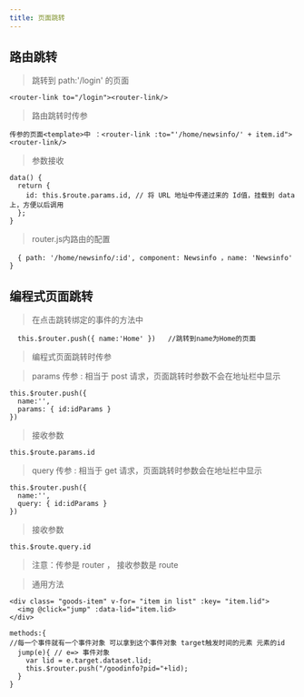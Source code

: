 ```yaml
---
title: 页面跳转
---
```


## 路由跳转   

>  跳转到 path:'/login' 的页面 

```
<router-link to="/login"><router-link/>
```  

>  路由跳转时传参  

```
传参的页面<template>中 ：<router-link :to="'/home/newsinfo/' + item.id"> <router-link/>
```  

>  参数接收  

```
data() {
  return {
    id: this.$route.params.id, // 将 URL 地址中传递过来的 Id值，挂载到 data上，方便以后调用
  };
}
```

> router.js内路由的配置  
```
  { path: '/home/newsinfo/:id', component: Newsinfo ，name: 'Newsinfo' }
```  

## 编程式页面跳转  

> 在点击跳转绑定的事件的方法中 

```
  this.$router.push({ name:'Home' })   //跳转到name为Home的页面
```

> 编程式页面跳转时传参  

> params 传参 : 相当于 post 请求，页面跳转时参数不会在地址栏中显示

```
this.$router.push({
  name:'',
  params: { id:idParams }
})
```

> 接收参数  

```
this.$route.params.id
```

> query 传参 : 相当于 get 请求，页面跳转时参数会在地址栏中显示

```
this.$router.push({
  name:'',
  query: { id:idParams }
})
```  

>  接收参数  

```
this.$route.query.id
```  

> 注意：传参是 router   ，  接收参数是  route

>  通用方法

```
<div class= "goods-item" v-for= "item in list" :key= "item.lid">
  <img @click="jump" :data-lid="item.lid>
</div>

methods:{
//每一个事件就有一个事件对象 可以拿到这个事件对象 target触发时间的元素 元素的id
  jump(e){ // e=> 事件对象
    var lid = e.target.dataset.lid;
    this.$router.push("/goodinfo?pid="+lid);
  }
}
```